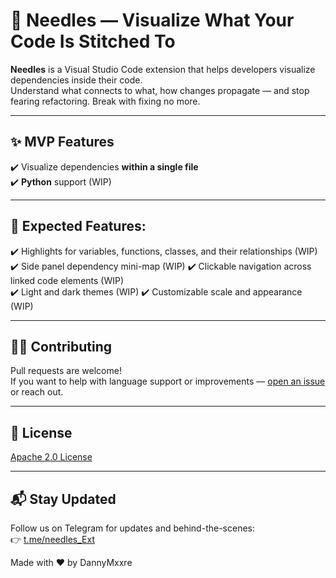 # 🧵 Needles — Visualize What Your Code Is Stitched To

**Needles** is a Visual Studio Code extension that helps developers visualize dependencies inside their code.  
Understand what connects to what, how changes propagate — and stop fearing refactoring.
Break with fixing no more.

---

## ✨ MVP Features

✔️ Visualize dependencies **within a single file**  
✔️ **Python** support  (WIP)

---

## 🚧 Expected Features:

✔️ Highlights for variables, functions, classes, and their relationships (WIP)  
✔️ Side panel dependency mini-map (WIP)
✔️ Clickable navigation across linked code elements (WIP)  
✔️ Light and dark themes  (WIP)
✔️ Customizable scale and appearance (WIP)

---

## 🧑‍💻 Contributing

Pull requests are welcome!  
If you want to help with language support or improvements — [open an issue](https://github.com/dannymxxre/needles/issues) or reach out.

---

## 📄 License

[Apache 2.0 License](./LICENSE)

---


## 📬 Stay Updated

Follow us on Telegram for updates and behind-the-scenes:  
👉 [t.me/needles_Ext](https://t.me/Needles_Ext)



Made with ❤️ by DannyMxxre

